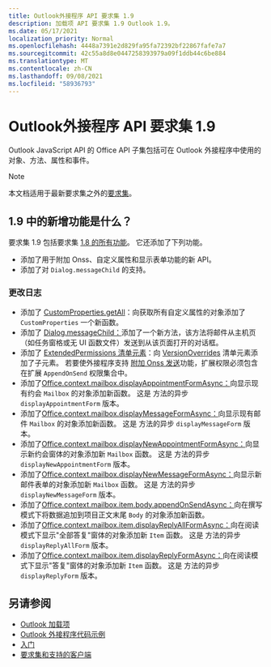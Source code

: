 ```yaml
---
title: Outlook外接程序 API 要求集 1.9
description: 加载项 API 要求集 1.9 Outlook 1.9。
ms.date: 05/17/2021
localization_priority: Normal
ms.openlocfilehash: 4448a7391e2d829fa95fa72392bf22867fafe7a7
ms.sourcegitcommit: 42c55a8d8e0447258393979a09f1ddb44c6be884
ms.translationtype: MT
ms.contentlocale: zh-CN
ms.lasthandoff: 09/08/2021
ms.locfileid: "58936793"
---
```

# <a name="outlook-add-in-api-requirement-set-19"></a>Outlook外接程序 API 要求集 1.9

Outlook JavaScript API 的 Office API 子集包括可在 Outlook 外接程序中使用的对象、方法、属性和事件。

> [!NOTE]
> 本文档适用于最新要求集之外的[要求集](../../requirement-sets/outlook-api-requirement-sets.md)。

## <a name="whats-new-in-19"></a>1.9 中的新增功能是什么？

要求集 1.9 包括要求集 [1.8 的所有功能](../requirement-set-1.8/outlook-requirement-set-1.8.md)。 它还添加了下列功能。

- 添加了用于附加 Onss、自定义属性和显示表单功能的新 API。
- 添加了对 `Dialog.messageChild` 的支持。

### <a name="change-log"></a>更改日志

- 添加了 [CustomProperties.getAll](/javascript/api/outlook/office.customproperties?view=outlook-js-1.9&preserve-view=true#getAll__)：向获取所有自定义属性的对象添加了 `CustomProperties` 一个新函数。
- 添加了 [Dialog.messageChild：](../../../develop/dialog-api-in-office-add-ins.md#pass-information-to-the-dialog-box)添加了一个新方法，该方法将邮件从主机页（如任务窗格或无 UI 函数文件）发送到从该页面打开的对话框。
- 添加了 [ExtendedPermissions 清单元素](../../manifest/extendedpermissions.md)：向 [VersionOverrides](../../manifest/versionoverrides.md) 清单元素添加了子元素。 若要使外接程序支持 [附加 Onss 发送](../../../outlook/append-on-send.md)功能，扩展权限必须包含在扩展 `AppendOnSend` 权限集合中。
- 添加了[Office.context.mailbox.displayAppointmentFormAsync：](/javascript/api/outlook/office.mailbox?view=outlook-js-1.9&preserve-view=true#displayAppointmentFormAsync_itemId__options__callback_)向显示现有约会 `Mailbox` 的对象添加新函数。 这是 方法的异步 `displayAppointmentForm` 版本。
- 添加了[Office.context.mailbox.displayMessageFormAsync：](/javascript/api/outlook/office.mailbox?view=outlook-js-1.9&preserve-view=true#displayMessageFormAsync_itemId__options__callback_)向显示现有邮件 `Mailbox` 的对象添加新函数。 这是 方法的异步 `displayMessageForm` 版本。
- 添加了[Office.context.mailbox.displayNewAppointmentFormAsync：](/javascript/api/outlook/office.mailbox?view=outlook-js-1.9&preserve-view=true#displayNewAppointmentFormAsync_parameters__options__callback_)向显示新约会窗体的对象添加新 `Mailbox` 函数。 这是 方法的异步 `displayNewAppointmentForm` 版本。
- 添加了[Office.context.mailbox.displayNewMessageFormAsync：](/javascript/api/outlook/office.mailbox?view=outlook-js-1.9&preserve-view=true#displayNewMessageFormAsync_parameters__options__callback_)向显示新邮件表单的对象添加新 `Mailbox` 函数。 这是 方法的异步 `displayNewMessageForm` 版本。
- 添加了[Office.context.mailbox.item.body.appendOnSendAsync：](/javascript/api/outlook/office.body?view=outlook-js-1.9&preserve-view=true#appendOnSendAsync_data__options__callback_)向在撰写模式下将数据追加到项目正文末尾 `Body` 的对象添加新函数。
- 添加了[Office.context.mailbox.item.displayReplyAllFormAsync：](office.context.mailbox.item.md#methods)向在阅读模式下显示"全部答复"窗体的对象添加新 `Item` 函数。 这是 方法的异步 `displayReplyAllForm` 版本。
- 添加了[Office.context.mailbox.item.displayReplyFormAsync：](office.context.mailbox.item.md#methods)向在阅读模式下显示"答复"窗体的对象添加新 `Item` 函数。 这是 方法的异步 `displayReplyForm` 版本。

## <a name="see-also"></a>另请参阅

- [Outlook 加载项](../../../outlook/outlook-add-ins-overview.md)
- [Outlook 外接程序代码示例](https://developer.microsoft.com/outlook/gallery/?filterBy=Outlook,Samples,Add-ins)
- [入门](../../../quickstarts/outlook-quickstart.md)
- [要求集和支持的客户端](../../requirement-sets/outlook-api-requirement-sets.md)
